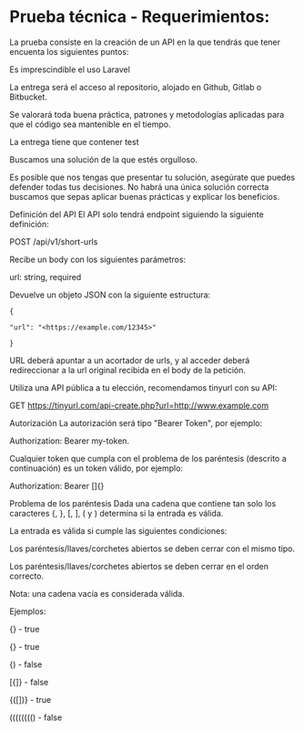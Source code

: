 # Prueba técnica - Requerimientos:

La prueba consiste en la creación de un API en la que tendrás que tener encuenta los siguientes puntos:

Es imprescindible el uso Laravel 

La entrega será el acceso al repositorio, alojado en Github, Gitlab o Bitbucket.

Se valorará toda buena práctica, patrones y metodologías aplicadas para que el código sea mantenible en el tiempo.

La entrega tiene que contener test 

Buscamos una solución de la que estés orgulloso.

Es posible que nos tengas que presentar tu solución, asegúrate que puedes defender todas tus decisiones. No habrá una única solución correcta buscamos que sepas aplicar buenas prácticas y explicar los beneficios. 

Definición del API
El API solo tendrá endpoint siguiendo la siguiente definición:

POST /api/v1/short-urls

Recibe un body con los siguientes parámetros:

url: string, required


Devuelve un objeto JSON con la siguiente estructura:

    {

	"url": "<https://example.com/12345>"

    }


URL deberá apuntar a un acortador de urls, y al acceder deberá redireccionar a la url original recibida en el body de la petición.

Utiliza una API pública a tu elección, recomendamos tinyurl con su API: 

GET https://tinyurl.com/api-create.php?url=http://www.example.com

Autorización
La autorización será tipo "Bearer Token", por ejemplo: 

Authorization: Bearer my-token.

Cualquier token que cumpla con el problema de los paréntesis (descrito a continuación) es un token válido, por ejemplo:

 Authorization: Bearer []{}

Problema de los paréntesis
Dada una cadena que contiene tan solo los caracteres {, }, [, ], ( y ) determina si la entrada es válida.

La entrada es válida si cumple las siguientes condiciones:

Los paréntesis/llaves/corchetes abiertos se deben cerrar con el mismo tipo.

Los paréntesis/llaves/corchetes abiertos se deben cerrar en el orden correcto.

Nota: una cadena vacía es considerada válida.

Ejemplos:

{} - true

{}[]() - true

{) - false

[{]} - false

{([])} - true

(((((((() - false

